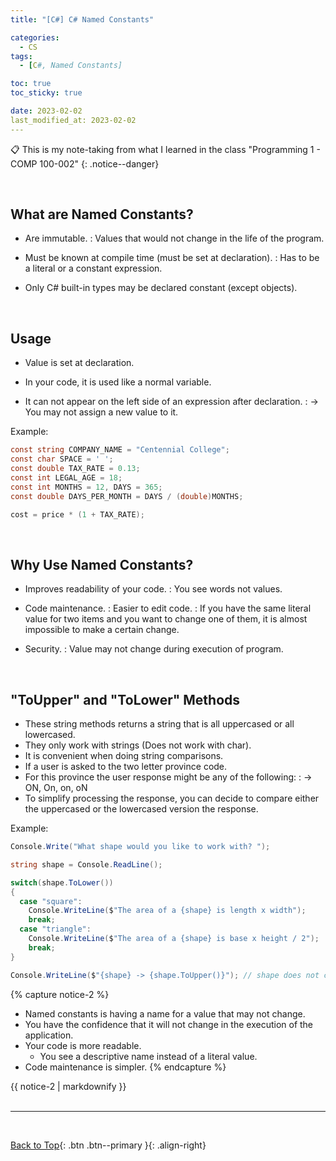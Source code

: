 ```yaml
---
title: "[C#] C# Named Constants"

categories:
  - CS
tags:
  - [C#, Named Constants]

toc: true
toc_sticky: true

date: 2023-02-02
last_modified_at: 2023-02-02
---
```


<!-- {% capture notice-2 %}

📋 This is my note-taking from what I learned in the c# tutorials!

- Reference tutorials link: <https://www.w3schools.com/cs/index.php>
  {% endcapture %}

<div class="notice--danger">{{ notice-2 | markdownify }}</div> -->

📋 This is my note-taking from what I learned in the class "Programming 1 - COMP 100-002"
{: .notice--danger}

<br>

## What are Named Constants?

- Are immutable.
  : Values that would not change in the life of the program.

- Must be known at compile time (must be set at declaration).
  : Has to be a literal or a constant expression.

- Only C# built-in types may be declared constant (except objects).

<br>

## Usage

- Value is set at declaration.

- In your code, it is used like a normal variable.

- It can not appear on the left side of an expression after declaration.
  : &rarr; You may not assign a new value to it.

Example:

```csharp
const string COMPANY_NAME = "Centennial College";
const char SPACE = ' ';
const double TAX_RATE = 0.13;
const int LEGAL_AGE = 18;
const int MONTHS = 12, DAYS = 365;
const double DAYS_PER_MONTH = DAYS / (double)MONTHS;

cost = price * (1 + TAX_RATE);
```

<br>

## Why Use Named Constants?

- Improves readability of your code.
  : You see words not values.

- Code maintenance.
  : Easier to edit code.
  : If you have the same literal value for two items and you want to change one of them, it is almost impossible to make a certain change.

- Security.
  : Value may not change during execution of program.

<br>

## "ToUpper" and "ToLower" Methods

- These string methods returns a string that is all uppercased or all lowercased.
- They only work with strings (Does not work with char).
- It is convenient when doing string comparisons.
- If a user is asked to the two letter province code.
- For this province the user response might be any of the following:
  : &rarr; ON, On, on, oN
- To simplify processing the response, you can decide to compare either the uppercased or the lowercased version the response.

Example:

```csharp
Console.Write("What shape would you like to work with? ");

string shape = Console.ReadLine();

switch(shape.ToLower())
{
  case "square":
    Console.WriteLine($"The area of a {shape} is length x width");
    break;
  case "triangle":
    Console.WriteLine($"The area of a {shape} is base x height / 2");
    break;
}

Console.WriteLine($"{shape} -> {shape.ToUpper()}"); // shape does not change
```

{% capture notice-2 %}

- Named constants is having a name for a value that may not change.
- You have the confidence that it will not change in the execution of the application.
- Your code is more readable.
  - You see a descriptive name instead of a literal value.
- Code maintenance is simpler.
  {% endcapture %}

<div class="notice--info">{{ notice-2 | markdownify }}</div>

<br>

---

<br>

[Back to Top](#){: .btn .btn--primary }{: .align-right}
